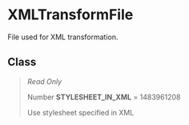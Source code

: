 # XMLTransformFile
File used for XML transformation.

## Class
> *Read Only* 
> 
> Number **STYLESHEET_IN_XML** = 1483961208
> 
> Use stylesheet specified in XML

